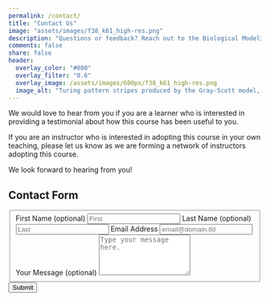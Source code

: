 ```yaml
---
permalink: /contact/
title: "Contact Us"
image: "assets/images/f38_k61_high-res.png"
description: "Questions or feedback? Reach out to the Biological Modeling team by email or social media, and we'll get back to you promptly."
comments: false
share: false
header:
  overlay_color: "#000"
  overlay_filter: "0.6"
  overlay_image: /assets/images/600px/f38_k61_high-res.png
  image_alt: "Turing pattern stripes produced by the Gray-Scott model, a coarse-grained predator-prey reaction-diffusion system."
---
```


We would love to hear from you if you are a learner who is interested in providing a testimonial about how this course has been useful to you.

If you are an instructor who is interested in adopting this course in your own teaching, please let us know as we are forming a network of instructors adopting this course.

We look forward to hearing from you!

## Contact Form

<form id="fs-frm" name="simple-contact-form" accept-charset="utf-8" action="https://formspree.io/mwkrayyn" method="post">
  <fieldset id="fs-frm-inputs">
    <label for="full-name">First Name (optional)</label>
    <input type="text" name="name" id="first-name" placeholder="First">
    <label for="full-name">Last Name (optional)</label>
    <input type="text" name="name" id="last-name" placeholder="Last">
    <label for="email-address">Email Address</label>
    <input type="email" name="_replyto" id="email-address" placeholder="email@domain.tld" required="">
    <label for="message">Your Message (optional)</label>
    <textarea rows="5" name="message" id="message" placeholder="Type your message here."></textarea>
    <input type="hidden" name="_subject" id="email-subject" value="Contact Form Submission">
  </fieldset>
  <input type="submit" value="Submit">
</form>
